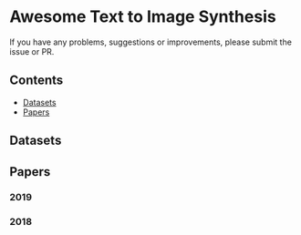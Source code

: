 # Awesome Text to Image Synthesis

If you have any problems, suggestions or improvements, please submit the issue or PR.

## Contents
* [Datasets](#datasets)
* [Papers](#papers)

## Datasets






## Papers

### 2019



### 2018


